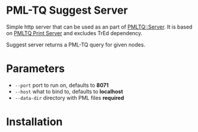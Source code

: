 # PML-TQ Suggest Server

Simple http server that can be used as an part of [PMLTQ::Server](https://github.com/ufal/perl-pmltq-server). It is based on [PMLTQ Print Server](https://github.com/ufal/pmltq-print-server) and excludes TrEd dependency.

Suggest server returns a PML-TQ query for given nodes.

# Parameters

- `--port` port to run on, defaults to **8071**
- `--host` what to bind to, defaults to **localhost**
- `--data-dir` directory with PML files **required**

# Installation



